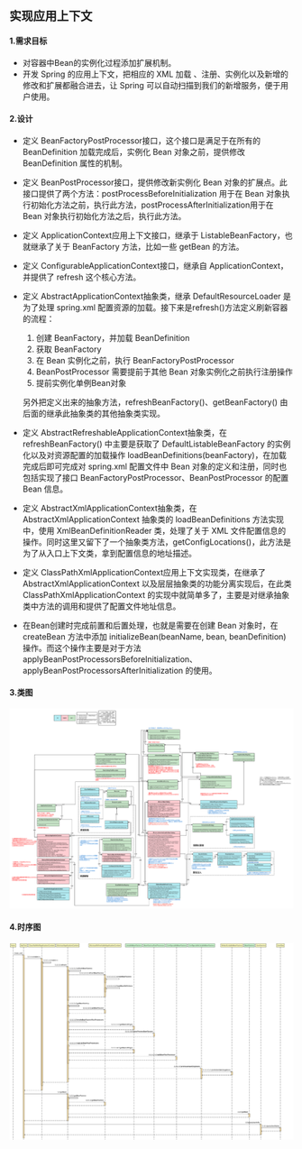 ## 实现应用上下文

#### 1.需求目标

- 对容器中Bean的实例化过程添加扩展机制。
- 开发 Spring 的应用上下文，把相应的 XML 加载 、注册、实例化以及新增的修改和扩展都融合进去，让 Spring 可以自动扫描到我们的新增服务，便于用户使用。

#### 2.设计

- 定义 BeanFactoryPostProcessor接口，这个接口是满足于在所有的 BeanDefinition 加载完成后，实例化 Bean 对象之前，提供修改 BeanDefinition 属性的机制。

- 定义 BeanPostProcessor接口，提供修改新实例化 Bean 对象的扩展点。此接口提供了两个方法：postProcessBeforeInitialization 用于在 Bean 对象执行初始化方法之前，执行此方法，postProcessAfterInitialization用于在 Bean 对象执行初始化方法之后，执行此方法。

- 定义 ApplicationContext应用上下文接口，继承于 ListableBeanFactory，也就继承了关于 BeanFactory 方法，比如一些 getBean 的方法。

- 定义 ConfigurableApplicationContext接口，继承自 ApplicationContext，并提供了 refresh 这个核心方法。

- 定义 AbstractApplicationContext抽象类，继承 DefaultResourceLoader 是为了处理 spring.xml 配置资源的加载。接下来是refresh()方法定义刷新容器的流程：

  1. 创建 BeanFactory，并加载 BeanDefinition
  2. 获取 BeanFactory
  3. 在 Bean 实例化之前，执行 BeanFactoryPostProcessor
  4. BeanPostProcessor 需要提前于其他 Bean 对象实例化之前执行注册操作
  5. 提前实例化单例Bean对象

  另外把定义出来的抽象方法，refreshBeanFactory()、getBeanFactory() 由后面的继承此抽象类的其他抽象类实现。

- 定义 AbstractRefreshableApplicationContext抽象类，在refreshBeanFactory() 中主要是获取了 DefaultListableBeanFactory 的实例化以及对资源配置的加载操作 loadBeanDefinitions(beanFactory)，在加载完成后即可完成对 spring.xml 配置文件中 Bean 对象的定义和注册，同时也包括实现了接口 BeanFactoryPostProcessor、BeanPostProcessor 的配置 Bean 信息。

- 定义 AbstractXmlApplicationContext抽象类，在 AbstractXmlApplicationContext 抽象类的 loadBeanDefinitions 方法实现中，使用 XmlBeanDefinitionReader 类，处理了关于 XML 文件配置信息的操作。同时这里又留下了一个抽象类方法，getConfigLocations()，此方法是为了从入口上下文类，拿到配置信息的地址描述。

- 定义 ClassPathXmlApplicationContext应用上下文实现类，在继承了 AbstractXmlApplicationContext 以及层层抽象类的功能分离实现后，在此类 ClassPathXmlApplicationContext 的实现中就简单多了，主要是对继承抽象类中方法的调用和提供了配置文件地址信息。

- 在Bean创建时完成前置和后置处理，也就是需要在创建 Bean 对象时，在 createBean 方法中添加 initializeBean(beanName, bean, beanDefinition) 操作。而这个操作主要是对于方法 applyBeanPostProcessorsBeforeInitialization、applyBeanPostProcessorsAfterInitialization 的使用。

#### 3.类图

![spring应用上下文](Spring-IOC第六章.assets/spring应用上下文.png)

#### 4.时序图

![应用上下文时序图](Spring-IOC第六章.assets/应用上下文时序图.png)

